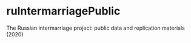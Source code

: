 # ruIntermarriagePublic
The Russian intermarriage project: public data and replication materials (2020)
